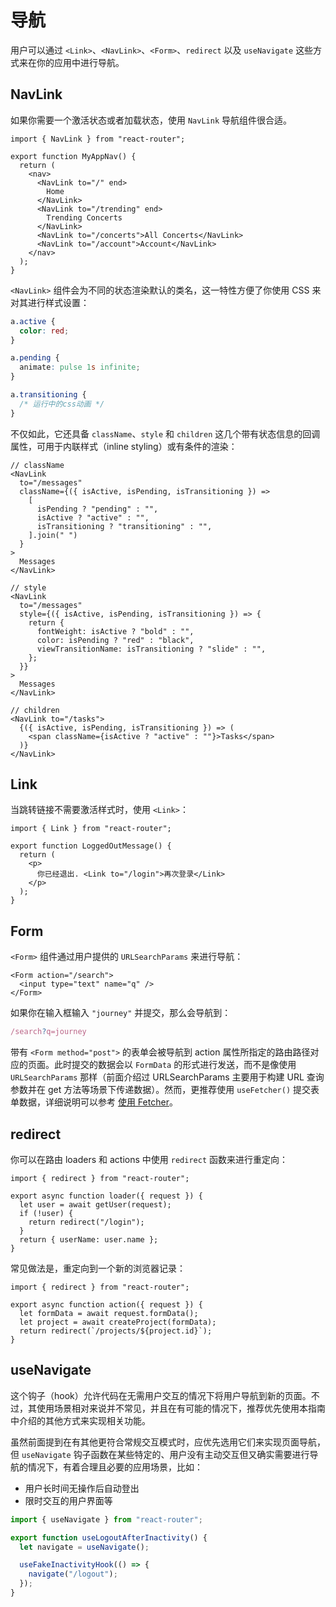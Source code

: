 # 导航

用户可以通过 `<Link>`、`<NavLink>`、`<Form>`、`redirect` 以及 `useNavigate` 这些方式来在你的应用中进行导航。

## NavLink

如果你需要一个激活状态或者加载状态，使用 `NavLink` 导航组件很合适。

```tsx
import { NavLink } from "react-router";

export function MyAppNav() {
  return (
    <nav>
      <NavLink to="/" end>
        Home
      </NavLink>
      <NavLink to="/trending" end>
        Trending Concerts
      </NavLink>
      <NavLink to="/concerts">All Concerts</NavLink>
      <NavLink to="/account">Account</NavLink>
    </nav>
  );
}
```

`<NavLink>` 组件会为不同的状态渲染默认的类名，这一特性方便了你使用 CSS 来对其进行样式设置：

```css
a.active {
  color: red;
}

a.pending {
  animate: pulse 1s infinite;
}

a.transitioning {
  /* 运行中的css动画 */
}
```

不仅如此，它还具备 `className`、`style` 和 `children` 这几个带有状态信息的回调属性，可用于内联样式（inline styling）或有条件的渲染：

```tsx
// className
<NavLink
  to="/messages"
  className={({ isActive, isPending, isTransitioning }) =>
    [
      isPending ? "pending" : "",
      isActive ? "active" : "",
      isTransitioning ? "transitioning" : "",
    ].join(" ")
  }
>
  Messages
</NavLink>
```

```tsx
// style
<NavLink
  to="/messages"
  style={({ isActive, isPending, isTransitioning }) => {
    return {
      fontWeight: isActive ? "bold" : "",
      color: isPending ? "red" : "black",
      viewTransitionName: isTransitioning ? "slide" : "",
    };
  }}
>
  Messages
</NavLink>
```

```tsx
// children
<NavLink to="/tasks">
  {({ isActive, isPending, isTransitioning }) => (
    <span className={isActive ? "active" : ""}>Tasks</span>
  )}
</NavLink>
```

## Link

当跳转链接不需要激活样式时，使用 `<Link>`：

```tsx
import { Link } from "react-router";

export function LoggedOutMessage() {
  return (
    <p>
      你已经退出. <Link to="/login">再次登录</Link>
    </p>
  );
}
```

## Form

`<Form>` 组件通过用户提供的 `URLSearchParams` 来进行导航：

```tsx
<Form action="/search">
  <input type="text" name="q" />
</Form>
```

如果你在输入框输入 `"journey"` 并提交，那么会导航到：

```js
/search?q=journey
```

带有 `<Form method="post">` 的表单会被导航到 action 属性所指定的路由路径对应的页面。此时提交的数据会以 `FormData` 的形式进行发送，而不是像使用 `URLSearchParams` 那样（前面介绍过 URLSearchParams 主要用于构建 URL 查询参数并在 get 方法等场景下传递数据）。然而，更推荐使用 `useFetcher()` 提交表单数据，详细说明可以参考 [使用 Fetcher](../how-tos/fetchers.md)。

## redirect

你可以在路由 loaders 和 actions 中使用 `redirect` 函数来进行重定向：

```tsx
import { redirect } from "react-router";

export async function loader({ request }) {
  let user = await getUser(request);
  if (!user) {
    return redirect("/login");
  }
  return { userName: user.name };
}
```

常见做法是，重定向到一个新的浏览器记录：

```tsx
import { redirect } from "react-router";

export async function action({ request }) {
  let formData = await request.formData();
  let project = await createProject(formData);
  return redirect(`/projects/${project.id}`);
}
```

## useNavigate

这个钩子（hook）允许代码在无需用户交互的情况下将用户导航到新的页面。不过，其使用场景相对来说并不常见，并且在有可能的情况下，推荐优先使用本指南中介绍的其他方式来实现相关功能。

虽然前面提到在有其他更符合常规交互模式时，应优先选用它们来实现页面导航，但 `useNavigate` 钩子函数在某些特定的、用户没有主动交互但又确实需要进行导航的情况下，有着合理且必要的应用场景，比如：

- 用户长时间无操作后自动登出
- 限时交互的用户界面等

```ts
import { useNavigate } from "react-router";

export function useLogoutAfterInactivity() {
  let navigate = useNavigate();

  useFakeInactivityHook(() => {
    navigate("/logout");
  });
}
```
